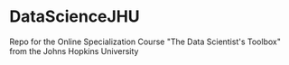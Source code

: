 # DataScienceJHU
Repo for the Online Specialization Course "The Data Scientist's Toolbox" from the Johns Hopkins University
